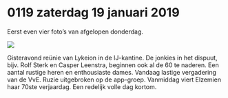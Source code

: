 # 0119 zaterdag 19 januari 2019
Eerst even vier foto’s van afgelopen donderdag.

![](Screenshot_2024-12-12-08-25-48-605_cn.wps.xiaomi.abroad.lite-edit.jpg)

Gisteravond reünie van Lykeion in de IJ-kantine. De jonkies in het dispuut, bijv. Rolf Sterk en Casper Leenstra, beginnen ook al de 60 te naderen. Een aantal rustige heren en enthousiaste dames.
Vandaag lastige vergadering van de VvE. Ruzie uitgebroken op de app-groep. Vanmiddag viert Elzemien haar 70ste verjaardag. Een redelijk volle dag kortom.